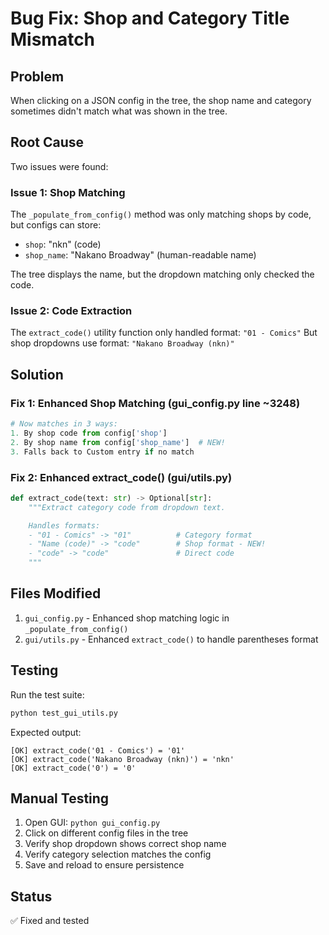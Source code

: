 # Bug Fix: Shop and Category Title Mismatch

## Problem
When clicking on a JSON config in the tree, the shop name and category sometimes didn't match what was shown in the tree.

## Root Cause
Two issues were found:

### Issue 1: Shop Matching
The `_populate_from_config()` method was only matching shops by code, but configs can store:
- `shop`: "nkn" (code)
- `shop_name`: "Nakano Broadway" (human-readable name)

The tree displays the name, but the dropdown matching only checked the code.

### Issue 2: Code Extraction
The `extract_code()` utility function only handled format: `"01 - Comics"`
But shop dropdowns use format: `"Nakano Broadway (nkn)"`

## Solution

### Fix 1: Enhanced Shop Matching (gui_config.py line ~3248)
```python
# Now matches in 3 ways:
1. By shop code from config['shop']
2. By shop name from config['shop_name']  # NEW!
3. Falls back to Custom entry if no match
```

### Fix 2: Enhanced extract_code() (gui/utils.py)
```python
def extract_code(text: str) -> Optional[str]:
    """Extract category code from dropdown text.

    Handles formats:
    - "01 - Comics" -> "01"          # Category format
    - "Name (code)" -> "code"        # Shop format - NEW!
    - "code" -> "code"               # Direct code
    """
```

## Files Modified
1. `gui_config.py` - Enhanced shop matching logic in `_populate_from_config()`
2. `gui/utils.py` - Enhanced `extract_code()` to handle parentheses format

## Testing
Run the test suite:
```bash
python test_gui_utils.py
```

Expected output:
```
[OK] extract_code('01 - Comics') = '01'
[OK] extract_code('Nakano Broadway (nkn)') = 'nkn'
[OK] extract_code('0') = '0'
```

## Manual Testing
1. Open GUI: `python gui_config.py`
2. Click on different config files in the tree
3. Verify shop dropdown shows correct shop name
4. Verify category selection matches the config
5. Save and reload to ensure persistence

## Status
✅ Fixed and tested
